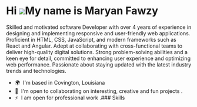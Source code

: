 Hi ![](https://user-images.githubusercontent.com/18350557/176309783-0785949b-9127-417c-8b55-ab5a4333674e.gif)My name is Maryan Fawzy
====================================================================================================================================

Skilled and motivated software Developer with over 4 years of experience in designing and implementing responsive and user-friendly web applications. Proficient in HTML, CSS, JavaScript, and modern frameworks such as React and Angular. Adept at collaborating with cross-functional teams to deliver high-quality digital solutions. Strong problem-solving abilities and a keen eye for detail, committed to enhancing user experience and optimizing web performance. Passionate about staying updated with the latest industry trends and technologies.

*   🌍  I'm based in Covington, Louisiana
*   🤝  I'm open to collaborating on interesting, creative and fun projects .
*   ⚡  I am open for professional work .### Skills 


